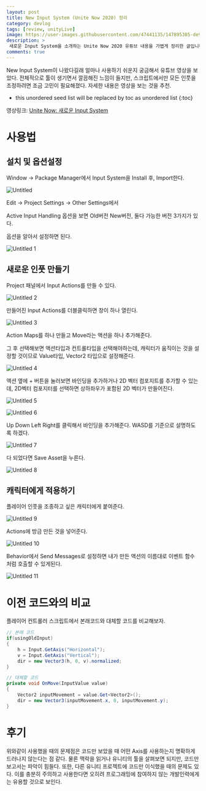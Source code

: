 ```yaml
---
layout: post
title: New Input System (Unite Now 2020) 정리
category: devlog
tags: [review, unityLive]
image: https://user-images.githubusercontent.com/47441135/147895305-de939e96-d511-48cb-a3dc-b32a4a69b9a7.png
description: >
 새로운 Input System을 소개하는 Unite Now 2020 유튜브 내용을 가볍게 정리한 글입니다.
comments: true
---
```


New Input System이 나왔다길래 얼마나 사용하기 쉬운지 궁금해서 유튜브 영상을 보았다. 전체적으로 툴이 생기면서 깔끔해진 느낌이 들지만, 스크립트에서만 모든 인풋을 조정하려면 조금 고민이 필요해졌다. 자세한 내용은 영상을 보는 것을 추천.

* this unordered seed list will be replaced by toc as unordered list
{:toc}

영상링크: 
[Unite Now: 새로운 Input System](https://youtu.be/n_-8s9IwLKU)

# 사용법

## 설치 및 옵션설정

Window → Package Manager에서 Input System을 Install 후, Import한다.

![Untitled](https://user-images.githubusercontent.com/47441135/147895916-8f67164a-e59f-4185-83bf-3ce9a8349504.png)

Edit → Project Settings → Other Settings에서

Active Input Handling 옵션을 보면 Old버전 New버전, 둘다 가능한 버전 3가지가 있다.

옵션을 알아서 설정하면 된다.

![Untitled 1](https://user-images.githubusercontent.com/47441135/147895692-6495869f-8d50-4da2-86d8-19b95f417158.png)


## 새로운 인풋 만들기

Project 패널에서 Input Actions를 만들 수 있다.

![Untitled 2](https://user-images.githubusercontent.com/47441135/147895701-ca71f855-efd0-407d-a20a-4152376644b5.png)


만들어진 Input Actions를 더블클릭하면 창이 하나 열린다.

![Untitled 3](https://user-images.githubusercontent.com/47441135/147895709-92f22b5e-49e1-40aa-bd28-45e98077dab7.png)

Action Maps를 하나 만들고 Move라는 액션을 하나 추가해준다.

그 후 선택해보면 액션타입과 컨트롤타입을 선택해야하는데, 캐릭터가 움직이는 것을 설정할 것이므로 Value타입, Vector2 타입으로 설정해준다.

![Untitled 4](https://user-images.githubusercontent.com/47441135/147895715-1534a38c-48e4-4fef-8981-ea6ec792ae76.png)

액션 옆에  + 버튼을 눌러보면 바인딩을 추가하거나 2D 벡터 컴포지트를 추가할 수 있는데, 2D벡터 컴포지터를 선택하면 상하좌우가 포함된 2D 벡터가 만들어진다.

![Untitled 5](https://user-images.githubusercontent.com/47441135/147895718-a82266f7-f3f3-428d-a0a8-8a43126e2434.png)

![Untitled 6](https://user-images.githubusercontent.com/47441135/147895726-a07cf3cb-8573-4c2e-bf18-b54040eeb5cb.png)

Up Down Left Right를 클릭해서 바인딩을 추가해준다. WASD를 기준으로 설명하도록 하겠다.

![Untitled 7](https://user-images.githubusercontent.com/47441135/147895733-d6b1fbd9-d2f2-40c1-8c8d-2b44fdc53741.png)

다 되었다면 Save Asset을 누른다.

![Untitled 8](https://user-images.githubusercontent.com/47441135/147895737-0bdd9bdc-48d0-4b5f-8ab3-310d783e0c8f.png)

## 캐릭터에게 적용하기

플레이어 인풋을 조종하고 싶은 캐릭터에게 붙여준다.

![Untitled 9](https://user-images.githubusercontent.com/47441135/147895746-731886a6-ed59-4c01-acff-382c9d9e5f31.png)

Actions에 방금 만든 것을 넣어준다.

![Untitled 10](https://user-images.githubusercontent.com/47441135/147895748-0c66d1b2-d035-4db3-bdae-60002f044a3c.png)

Behavior에서 Send Messages로 설정하면 내가 만든 액션의 이름대로 이벤트 함수처럼 호출할 수 있게된다.

![Untitled 11](https://user-images.githubusercontent.com/47441135/147895751-af234c4b-762f-4a60-b726-808aa6ee6050.png)


# 이전 코드와의 비교

플레이어 컨트롤러 스크립트에서 본래코드와 대체할 코드를 비교해보자.

```csharp
// 본래 코드
if(usingOldInput)
{
	h = Input.GetAxis("Horizontal");
	v = Input.GetAxis("Vertical");
	dir = new Vector3(h, 0, v).normalized;
}
```

```csharp
// 대체할 코드
private void OnMove(InputValue value)
{
	Vector2 inputMovement = value.Get<Vector2>();
	dir = new Vector3(inputMovement.x, 0, inputMovement.y);
}
```

# 후기

위와같이 사용했을 때의 문제점은 코드만 보았을 때 어떤 Axis를 사용하는지 명확하게 드러나지 않는다는 점 같다. 물론 맥락을 읽거나 유니티의 툴을 살펴보면 되지만, 코드만 보고서는 파악이 힘들다. 또한, 다른 유니티 프로젝트에 코드만 이식했을 때의 문제도 있다.
이를 충분히 주의하고 사용한다면 오히려 프로그래밍에 참여하지 않는 개발인력에게는 유용할 것으로 보인다.